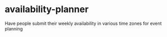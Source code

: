 # availability-planner
Have people submit their weekly availability in various time zones for event planning
